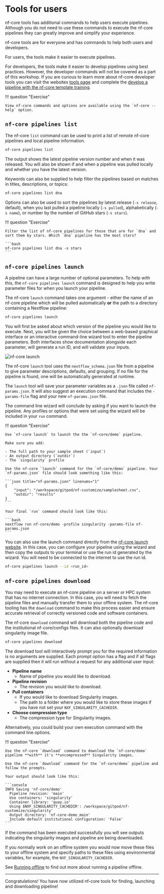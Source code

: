 # Tools for users

nf-core tools has additional commands to help users execute pipelines. Although you do not need to use these commands to execute the nf-core pipelines they can greatly improve and simplify your experience.

nf-core tools are for everyone and has commands to help both users and developers.

For users, the tools make it easier to execute pipelines.

For developers, the tools make it easier to develop pipelines using best practices. However, the developer commands will not be covered as a part of this workshop. If you are curious to learn more about nf-core developer tools you can visit the websites [tools page](https://nf-co.re/tools/) and complete the [develop a pipeline with the nf-core template training](https://training.nextflow.io/nf_develop/1_introduction/).

!!! question "Exercise"

    View nf-core commands and options are available using the `nf-core --help` option.

## `nf-core pipelines list`

The nf-core `list` command can be used to print a list of remote nf-core pipelines and local pipeline information.

```bash
nf-core pipelines list
```

The output shows the latest pipeline version number and when it was released. You will also be shown if and when a pipeline was pulled locally and whether you have the latest version.

Keywords can also be supplied to help filter the pipelines based on matches in titles, descriptions, or topics:

```bash
nf-core pipelines list dna
```

Options can also be used to sort the pipelines by latest release (`-s release`, default), when you last pulled a pipeline locally (`-s pulled`), alphabetically (`-s name`), or number by the number of GitHub stars (`-s stars`).

!!! question "Exercise"

    Filter the list of nf-core pipelines for those that are for `dna` and sort them by stars. Which `dna` pipeline has the most stars?

    ```bash
    nf-core pipelines list dna -s stars
    ```

## `nf-core pipelines launch`

A pipeline can have a large number of optional parameters. To help with this, the `nf-core pipelines launch` command is designed to help you write parameter files for when you launch your pipeline.

The nf-core `launch` command takes one argument - either the name of an nf-core pipeline which will be pulled automatically **or** the path to a directory containing a Nextflow pipeline:

```bash
nf-core pipelines launch
```

You will first be asked about which version of the pipeline you would like to execute. Next, you will be given the choice between a web-based graphical interface or an interactive command-line wizard tool to enter the pipeline parameters. Both interfaces show documentation alongside each parameter, will generate a run ID, and will validate your inputs.

![nf-core launch](img/launch.png)

The nf-core `launch` tool uses the `nextflow_schema.json` file from a pipeline to give parameter descriptions, defaults, and grouping. If no file for the pipeline is found, one will be automatically generated at runtime.

The `launch` tool will save your parameter variables as a `.json` file called `nf-params.json`. It will also suggest an execution command that includes the `-params-file` flag and your new `nf-params.json` file.

The command line wizard will conclude by asking if you want to launch the pipeline. Any profiles or options that were set using the wizard will be included in your `run` command.

!!! question "Exercise"

    Use `nf-core launch` to launch the the `nf-core/demo` pipeline.

    Make sure you add:

    - The full path to your sample sheet (`input`)
    - An output directory (`outdir`)
    - The `singularity` profile

    Use the nf-core `launch` command for the `nf-core/demo` pipeline. Your `nf-params.json` file should look something like this:

    ```json title="nf-params.json" linenums="1"
    {
        "input": "/workspace/gitpod/nf-customize/samplesheet.csv",
        "outdir": "results"
    }
    ```

    Your final `run` command should look like this:

    ```bash
    nextflow run nf-core/demo -profile singularity -params-file nf-params.json
    ```

You can also use the launch command directly from the [nf-core launch website](https://nf-co.re/launch). In this case, you can configure your pipeline using the wizard and then copy the outputs to your terminal or use the run id generated by the wizard. You will need to be connected to the internet to use the run id.

```bash
nf-core pipelines launch --id <run_id>
```

## `nf-core pipelines download`

You may need to execute an nf-core pipeline on a server or HPC system that has no internet connection. In this case, you will need to fetch the pipeline files and manually transfer them to your offline system. The nf-core tooling has the `download` command to make this process easier and ensure accurate retrieval of correctly versioned code and software containers.

The nf-core `download` command will download both the pipeline code and the institutional nf-core/configs files. It can also optionally download singularity image file.

```bash
nf-core pipelines download
```

The download tool will interactively prompt you for the required information is no arguments are supplied. Each prompt option has a flag and if all flags are supplied then it will run without a request for any additional user input:

- **Pipeline name**
  - Name of pipeline you would like to download.
- **Pipeline revision**
  - The revision you would like to download.
- **Pull containers**
  - If you would like to download Singularity images.
  - The path to a folder where you would like to store these images if you have not set your `NXF_SINGULARITY_CACHEDIR`.
- **Choose compression type**
  - The compression type for Singularity images.

Alternatively, you could build your own execution command with the command line options.

!!! question "Exercise"

    Use the nf-core `download` command to download the `nf-core/demo` pipeline **with** it's **uncompressed** Singularity images.

    Use the nf-core `download` command for the `nf-core/demo` pipeline and follow the prompts.

    Your output should look like this:

    ```console
    INFO Saving 'nf-core/demo'
      Pipeline revision: 'main'
      Use containers: 'singularity'
      Container library: 'quay.io'
      Using $NXF_SINGULARITY_CACHEDIR': /workspace/gitpod/nf-customize/singularity'
      Output directory: 'nf-core-demo_main'
      Include default institutional configuration: 'False'
    ```

If the command has been executed successfully you will see outputs indicating the singularity images and pipeline are being downloaded.

If you normally work on an offline system you would now move these files to your offline system and specify paths to these files using environmental variables, for example, the `NXF_SINGULARITY_CACHEDIR`.

See [Running offline](https://nf-co.re/docs/usage/getting_started/offline) to find out more about running a pipeline offline.

---

Congratulations! You have now utilized nf-core tools for finding, launching and downloading pipeline!
